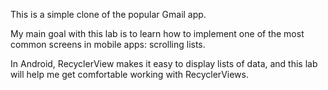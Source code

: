 This is a simple clone of the popular Gmail app.  

My main goal with this lab is to learn how to implement one of the most common screens in mobile apps: scrolling lists.  

In Android, RecyclerView makes it easy to display lists of data, and this lab will help me get comfortable working with RecyclerViews.
